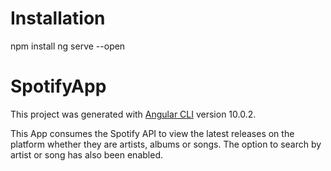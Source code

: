 # Installation

npm install
ng serve --open

# SpotifyApp

This project was generated with [Angular CLI](https://github.com/angular/angular-cli) version 10.0.2.

This App consumes the Spotify API to view the latest releases on the platform whether they are artists, albums or songs. 
The option to search by artist or song has also been enabled.
